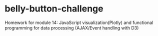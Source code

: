 # belly-button-challenge
Homework for module 14: JavaScript visualization(Plotly) and functional programming for data processing (AJAX/Event handling with D3)
